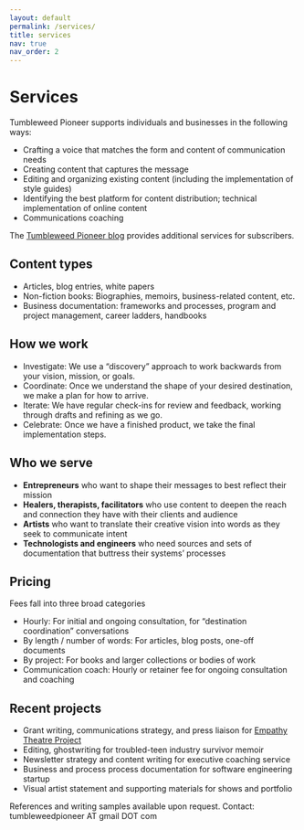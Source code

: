 ```yaml
---
layout: default
permalink: /services/
title: services
nav: true
nav_order: 2
---
```


# Services 

Tumbleweed Pioneer supports individuals and businesses in the following ways:
* Crafting a voice that matches the form and content of communication needs
* Creating content that captures the message 
* Editing and organizing existing content (including the implementation of style guides)
* Identifying the best platform for content distribution; technical implementation of online content 
* Communications coaching  

The [Tumbleweed Pioneer blog](https://tumbleweedpioneer.substack.com/) provides additional services for subscribers.


## Content types
* Articles, blog entries, white papers 
* Non-fiction books: Biographies, memoirs, business-related content, etc. 
* Business documentation: frameworks and processes, program and project management, career ladders, handbooks


## How we work 
* Investigate: We use a “discovery” approach to work backwards from your vision, mission, or goals. 
* Coordinate: Once we understand the shape of your desired destination, we make a plan for how to arrive. 
* Iterate: We have regular check-ins for review and feedback, working through drafts and refining as we go. 
* Celebrate: Once we have a finished product, we take the final implementation steps. 


## Who we serve
* **Entrepreneurs** who want to shape their messages to best reflect their mission
* **Healers, therapists, facilitators** who use content to deepen the reach and connection they have with their clients and audience
* **Artists** who want to translate their creative vision into words as they seek to communicate intent
* **Technologists and engineers** who need sources and sets of documentation that buttress their systems’ processes


## Pricing 
Fees fall into three broad categories
* Hourly: For initial and ongoing consultation, for “destination coordination” conversations 
* By length / number of words: For articles, blog posts, one-off documents
* By project: For books and larger collections or bodies of work
* Communication coach: Hourly or retainer fee for ongoing consultation and coaching

## Recent projects 
* Grant writing, communications strategy, and press liaison for [Empathy Theatre Project](https://empathytheatreproject.org/)
* Editing, ghostwriting for troubled-teen industry survivor memoir
* Newsletter strategy and content writing for executive coaching service
* Business and process process documentation for software engineering startup
* Visual artist statement and supporting materials for shows and portfolio

References and writing samples available upon request. Contact: tumbleweedpioneer AT gmail DOT com 

